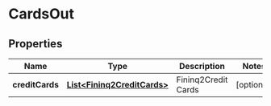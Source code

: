 
# CardsOut

## Properties
Name | Type | Description | Notes
------------ | ------------- | ------------- | -------------
**creditCards** | [**List&lt;Fininq2CreditCards&gt;**](Fininq2CreditCards.md) | Fininq2Credit Cards |  [optional]



